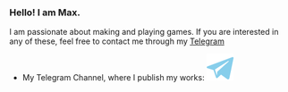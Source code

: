 ### Hello! I am Max.

I am passionate about making and playing games. If you are interested in any of these, feel free to contact me through my [Telegram](https://t.me/segaminilay)

- My Telegram Channel, where I publish my works:
  [![Telegram](./img/tg_logo.svg)](https://t.me/segadevlogs)
